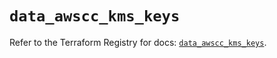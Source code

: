 # `data_awscc_kms_keys`

Refer to the Terraform Registry for docs: [`data_awscc_kms_keys`](https://registry.terraform.io/providers/hashicorp/awscc/0.70.0/docs/data-sources/kms_keys).
